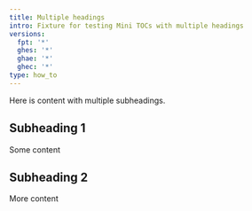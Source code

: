 ```yaml
---
title: Multiple headings
intro: Fixture for testing Mini TOCs with multiple headings
versions:
  fpt: '*'
  ghes: '*'
  ghae: '*'
  ghec: '*'
type: how_to
---
```


Here is content with multiple subheadings.


## Subheading 1

Some content

## Subheading 2

More content